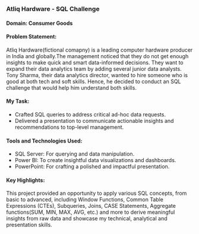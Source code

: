 ### Atliq Hardware - SQL Challenge
#### Domain: Consumer Goods
#### Problem Statement:
Atliq Hardware(fictional comapny) is a leading computer hardware producer in India and globally.The management noticed that they do not get enough insights to make quick and smart data-informed decisions. They want to expand their data analytics team by adding several junior data analysts. Tony Sharma, their data analytics director, wanted to hire someone who is good at both tech and soft skills. Hence, he decided to conduct an SQL challenge that would help him understand both skills.
#### My Task:
- Crafted SQL queries to address critical ad-hoc data requests.
- Delivered a presentation to communicate actionable insights and recommendations to top-level management.
#### Tools and Technologies Used:
- SQL Server: For querying and data manipulation.
- Power BI: To create insightful data visualizations and dashboards.
- PowerPoint: For crafting a polished and impactful presentation.
#### Key Highlights:
This project provided an opportunity to apply various SQL concepts, from basic to advanced, including Window Functions, Common Table Expressions (CTEs), Subqueries, Joins,
CASE Statements, Aggregate functions(SUM, MIN, MAX, AVG, etc.) and more to derive meaningful insights from raw data and showcase my technical, analytical and presentation skills.
